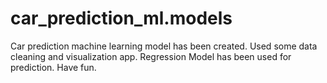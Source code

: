 # car_prediction_ml.models


Car prediction machine learning model has been created. Used some data cleaning and visualization app.
Regression Model has been used for prediction. Have fun. 
